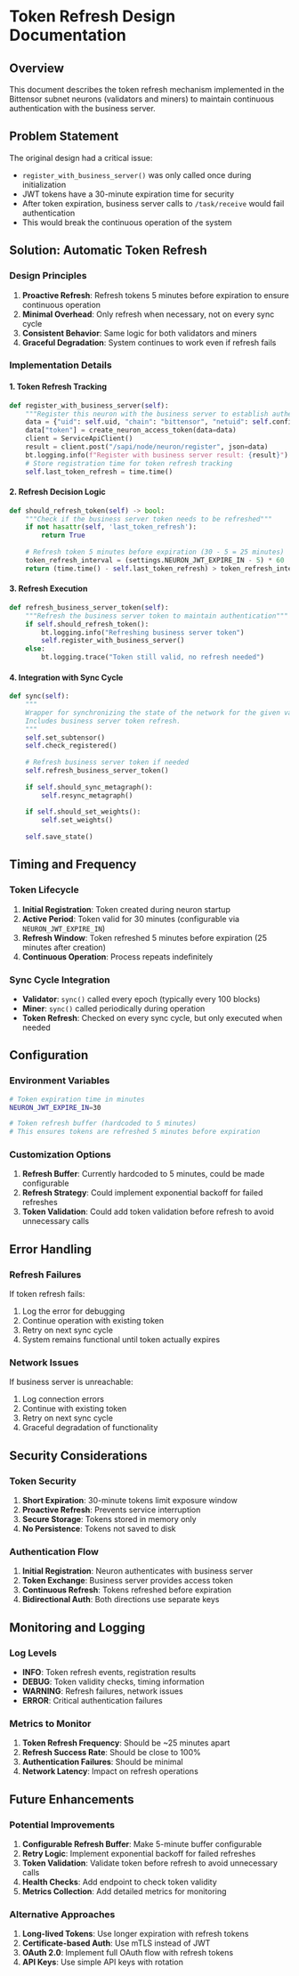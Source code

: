 # Token Refresh Design Documentation

## Overview

This document describes the token refresh mechanism implemented in the Bittensor subnet neurons (validators and miners) to maintain continuous authentication with the business server.

## Problem Statement

The original design had a critical issue:
- `register_with_business_server()` was only called once during initialization
- JWT tokens have a 30-minute expiration time for security
- After token expiration, business server calls to `/task/receive` would fail authentication
- This would break the continuous operation of the system

## Solution: Automatic Token Refresh

### Design Principles

1. **Proactive Refresh**: Refresh tokens 5 minutes before expiration to ensure continuous operation
2. **Minimal Overhead**: Only refresh when necessary, not on every sync cycle
3. **Consistent Behavior**: Same logic for both validators and miners
4. **Graceful Degradation**: System continues to work even if refresh fails

### Implementation Details

#### 1. Token Refresh Tracking

```python
def register_with_business_server(self):
    """Register this neuron with the business server to establish authentication"""
    data = {"uid": self.uid, "chain": "bittensor", "netuid": self.config.netuid, "type": "miner", "account": self.wallet.hotkey.ss58_address}
    data["token"] = create_neuron_access_token(data=data)
    client = ServiceApiClient()
    result = client.post("/sapi/node/neuron/register", json=data)
    bt.logging.info(f"Register with business server result: {result}")
    # Store registration time for token refresh tracking
    self.last_token_refresh = time.time()
```

#### 2. Refresh Decision Logic

```python
def should_refresh_token(self) -> bool:
    """Check if the business server token needs to be refreshed"""
    if not hasattr(self, 'last_token_refresh'):
        return True
    
    # Refresh token 5 minutes before expiration (30 - 5 = 25 minutes)
    token_refresh_interval = (settings.NEURON_JWT_EXPIRE_IN - 5) * 60  # Convert to seconds
    return (time.time() - self.last_token_refresh) > token_refresh_interval
```

#### 3. Refresh Execution

```python
def refresh_business_server_token(self):
    """Refresh the business server token to maintain authentication"""
    if self.should_refresh_token():
        bt.logging.info("Refreshing business server token")
        self.register_with_business_server()
    else:
        bt.logging.trace("Token still valid, no refresh needed")
```

#### 4. Integration with Sync Cycle

```python
def sync(self):
    """
    Wrapper for synchronizing the state of the network for the given validator.
    Includes business server token refresh.
    """
    self.set_subtensor()
    self.check_registered()
    
    # Refresh business server token if needed
    self.refresh_business_server_token()
    
    if self.should_sync_metagraph():
        self.resync_metagraph()
    
    if self.should_set_weights():
        self.set_weights()
    
    self.save_state()
```

## Timing and Frequency

### Token Lifecycle

1. **Initial Registration**: Token created during neuron startup
2. **Active Period**: Token valid for 30 minutes (configurable via `NEURON_JWT_EXPIRE_IN`)
3. **Refresh Window**: Token refreshed 5 minutes before expiration (25 minutes after creation)
4. **Continuous Operation**: Process repeats indefinitely

### Sync Cycle Integration

- **Validator**: `sync()` called every epoch (typically every 100 blocks)
- **Miner**: `sync()` called periodically during operation
- **Token Refresh**: Checked on every sync cycle, but only executed when needed

## Configuration

### Environment Variables

```bash
# Token expiration time in minutes
NEURON_JWT_EXPIRE_IN=30

# Token refresh buffer (hardcoded to 5 minutes)
# This ensures tokens are refreshed 5 minutes before expiration
```

### Customization Options

1. **Refresh Buffer**: Currently hardcoded to 5 minutes, could be made configurable
2. **Refresh Strategy**: Could implement exponential backoff for failed refreshes
3. **Token Validation**: Could add token validation before refresh to avoid unnecessary calls

## Error Handling

### Refresh Failures

If token refresh fails:
1. Log the error for debugging
2. Continue operation with existing token
3. Retry on next sync cycle
4. System remains functional until token actually expires

### Network Issues

If business server is unreachable:
1. Log connection errors
2. Continue with existing token
3. Retry on next sync cycle
4. Graceful degradation of functionality

## Security Considerations

### Token Security

1. **Short Expiration**: 30-minute tokens limit exposure window
2. **Proactive Refresh**: Prevents service interruption
3. **Secure Storage**: Tokens stored in memory only
4. **No Persistence**: Tokens not saved to disk

### Authentication Flow

1. **Initial Registration**: Neuron authenticates with business server
2. **Token Exchange**: Business server provides access token
3. **Continuous Refresh**: Tokens refreshed before expiration
4. **Bidirectional Auth**: Both directions use separate keys

## Monitoring and Logging

### Log Levels

- **INFO**: Token refresh events, registration results
- **DEBUG**: Token validity checks, timing information
- **WARNING**: Refresh failures, network issues
- **ERROR**: Critical authentication failures

### Metrics to Monitor

1. **Token Refresh Frequency**: Should be ~25 minutes apart
2. **Refresh Success Rate**: Should be close to 100%
3. **Authentication Failures**: Should be minimal
4. **Network Latency**: Impact on refresh operations

## Future Enhancements

### Potential Improvements

1. **Configurable Refresh Buffer**: Make 5-minute buffer configurable
2. **Retry Logic**: Implement exponential backoff for failed refreshes
3. **Token Validation**: Validate token before refresh to avoid unnecessary calls
4. **Health Checks**: Add endpoint to check token validity
5. **Metrics Collection**: Add detailed metrics for monitoring

### Alternative Approaches

1. **Long-lived Tokens**: Use longer expiration with refresh tokens
2. **Certificate-based Auth**: Use mTLS instead of JWT
3. **OAuth 2.0**: Implement full OAuth flow with refresh tokens
4. **API Keys**: Use simple API keys with rotation 